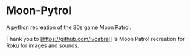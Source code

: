 # Moon-Pytrol

A python recreation of the 80s game Moon Patrol.

Thank you to [https://github.com/lvcabral] 's Moon Patrol recreation for Roku for images and sounds.